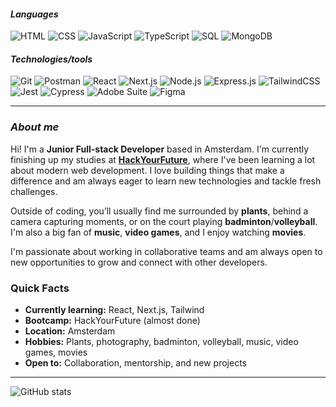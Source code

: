 #### *Languages*

![HTML](https://img.shields.io/badge/-HTML-201f22?&logo=HTML5)
![CSS](https://img.shields.io/badge/-CSS-201f22?&logo=CSS)
![JavaScript](https://img.shields.io/badge/-JavaScript-201f22?&logo=JavaScript)
![TypeScript](https://img.shields.io/badge/-TypeScript-201f22?&logo=TypeScript)
![SQL](https://img.shields.io/badge/-SQL-201f22?&logo=mySQL)
![MongoDB](https://img.shields.io/badge/-MongoDB-201f22?&logo=MongoDB)

#### *Technologies/tools*

![Git](https://img.shields.io/badge/-Git-201f22?&logo=Git)
![Postman](https://img.shields.io/badge/-Postman-201f22?&logo=Postman)
![React](https://img.shields.io/badge/-React-201f22?&logo=React)
![Next.js](https://img.shields.io/badge/-NextJS-201f22?&logo=Next.js)
![Node.js](https://img.shields.io/badge/-Node.js-201f22?&logo=Node.js)
![Express.js](https://img.shields.io/badge/-Express.js-201f22?&logo=Express.js)
![TailwindCSS](https://img.shields.io/badge/-TailwindCSS-201f22?&logo=TailwindCSS)
![Jest](https://img.shields.io/badge/-Jest-201f22?&logo=Jest)
![Cypress](https://img.shields.io/badge/-Cypress-201f22?&logo=Cypress)
![Adobe Suite](https://img.shields.io/badge/-Adobe%20Suite-201f22)
![Figma](https://img.shields.io/badge/-Figma-201f22?&logo=Figma)

---

### *About me*

Hi! I'm a **Junior Full-stack Developer** based in Amsterdam. I'm currently finishing up my studies at **[HackYourFuture](https://github.com/HackYourFuture)**, where I've been learning a lot about modern web development. I love building things that make a difference and am always eager to learn new technologies and tackle fresh challenges.

Outside of coding, you’ll usually find me surrounded by **plants**, behind a camera capturing moments, or on the court playing **badminton**/**volleyball**. I'm also a big fan of **music**, **video games**, and I enjoy watching **movies**.  

I'm passionate about working in collaborative teams and am always open to new opportunities to grow and connect with other developers.

### Quick Facts

-  **Currently learning:** React, Next.js, Tailwind
-  **Bootcamp:** HackYourFuture (almost done)
-  **Location:** Amsterdam
-  **Hobbies:** Plants, photography, badminton, volleyball, music, video games, movies
-  **Open to:** Collaboration, mentorship, and new projects

---

![GitHub stats](https://github-readme-stats.vercel.app/api?username=MBreathe&theme=dark&show_icons=true)


<!--
**MBreathe/MBreathe** is a ✨ _special_ ✨ repository because its `README.md` (this file) appears on your GitHub profile.

Here are some ideas to get you started:

- 🔭 I’m currently working on ...
- 🌱 I’m currently learning ...
- 👯 I’m looking to collaborate on ...
- 🤔 I’m looking for help with ...
- 💬 Ask me about ...
- 📫 How to reach me: ...
- 😄 Pronouns: ...
- ⚡ Fun fact: ...
-->
